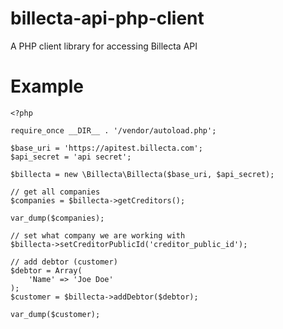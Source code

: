 # billecta-api-php-client
A PHP client library for accessing Billecta API

# Example

```
<?php

require_once __DIR__ . '/vendor/autoload.php';

$base_uri = 'https://apitest.billecta.com';
$api_secret = 'api secret';

$billecta = new \Billecta\Billecta($base_uri, $api_secret);

// get all companies
$companies = $billecta->getCreditors();

var_dump($companies);

// set what company we are working with
$billecta->setCreditorPublicId('creditor_public_id');

// add debtor (customer)
$debtor = Array(
	'Name' => 'Joe Doe'
);
$customer = $billecta->addDebtor($debtor);

var_dump($customer);
```
